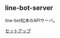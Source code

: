 ## line-bot-server

line-bot松本のAPIサーバ。

[セットアップ](https://github.com/fuwamaki/line-bot-server/blob/master/doc/SETUP.md)
